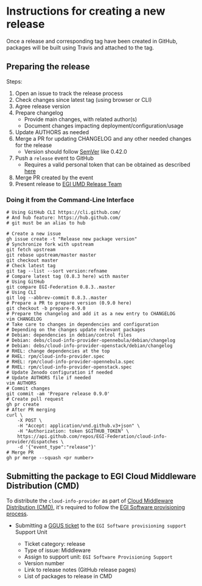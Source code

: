 # Instructions for creating a new release

Once a release and corresponding tag have been created in GitHub, packages will
be built using Travis and attached to the tag.

## Preparing the release

Steps:

1. Open an issue to track the release process
1. Check changes since latest tag (using browser or CLI)
1. Agree release version
1. Prepare changelog
   - Provide main changes, with related author(s)
   - Document changes impacting deployment/configuration/usage
1. Update AUTHORS as needed
1. Merge a PR for updating CHANGELOG and any other needed changes for the
   release
   - Version should follow [SemVer](https://semver.org/) like 0.42.0
1. Push a `release` event to GitHub
   - Requires a valid personal token that can be obtained as described
     [here](https://docs.github.com/en/free-pro-team@latest/github/authenticating-to-github/creating-a-personal-access-token)
1. Merge PR created by the event
1. Present release to [EGI UMD Release Team](https://wiki.egi.eu/wiki/URT)

### Doing it from the Command-Line Interface

```console
# Using GitHub CLI https://cli.github.com/
# And hub feature: https://hub.github.com/
# git must be an alias to hub

# Create a new issue
gh issue create -t "Release new package version"
# Synchronize fork with upstream
git fetch upstream
git rebase upstream/master master
git checkout master
# Check latest tag
git tag --list --sort version:refname
# Compare latest tag (0.8.3 here) with master
# Using GitHub
git compare EGI-Federation 0.8.3..master
# Using CLI
git log --abbrev-commit 0.8.3..master
# Prepare a PR to prepare version (0.9.0 here)
git checkout -b prepare-0.9.0
# Prepare the changelog and add it as a new entry to CHANGELOG
vim CHANGELOG
# Take care to changes in dependencies and configuration
# Depending on the changes update relevant packages
# Debian: dependencies in debian/control files
# Debian: debs/cloud-info-provider-opennebula/debian/changelog
# Debian: debs/cloud-info-provider-openstack/debian/changelog
# RHEL: change dependencies at the top
# RHEL: rpm/cloud-info-provider.spec
# RHEL: rpm/cloud-info-provider-opennebula.spec
# RHEL: rpm/cloud-info-provider-openstack.spec
# Update Zenodo configuration if needed
# Update AUTHORS file if needed
vim AUTHORS
# Commit changes
git commit -am 'Prepare release 0.9.0'
# Create pull request
gh pr create
# After PR merging
curl \
    -X POST \
    -H "Accept: application/vnd.github.v3+json" \
    -H "Authorization: token $GITHUB_TOKEN" \
    https://api.github.com/repos/EGI-Federation/cloud-info-provider/dispatches \
    -d '{"event_type":"release"}'
# Merge PR
gh pr merge --squash <pr number>
```

## Submitting the package to EGI Cloud Middleware Distribution (CMD)

To distribute the `cloud-info-provider` as part of
[Cloud Middleware Distribution (CMD)](https://wiki.egi.eu/wiki/EGI_Cloud_Middleware_Distribution),
it's required to follow the
[EGI Software provisioning process](https://wiki.egi.eu/wiki/EGI_Software_Provisioning).

- Submitting a [GGUS ticket](https://ggus.eu/?mode=ticket_submit) to the
  `EGI Software provisioning support` Support Unit

   - Ticket category: release
   - Type of issue: Middleware
   - Assign to support unit: `EGI Software Provisioning Support`
   - Version number
   - Link to release notes (GitHub release pages)
   - List of packages to release in CMD
